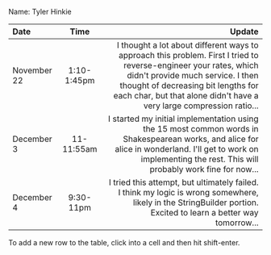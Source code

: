 Name: Tyler Hinkie

| Date        |    Time     |                                                                                                                                                                                                                                                               Update |
|:------------|:-----------:|---------------------------------------------------------------------------------------------------------------------------------------------------------------------------------------------------------------------------------------------------------------------:|
| November 22 | 1:10-1:45pm | I thought a lot about different ways to approach this problem. First I tried to reverse-engineer your rates, which didn't provide much service. I then thought of decreasing bit lengths for each char, but that alone didn't have a very large compression ratio... |
| December 3  | 11-11:55am  |                                                     I started my initial implementation using the 15 most common words in Shakespearean works, and alice for alice in wonderland. I'll get to work on implementing the rest. This will probably work fine for now... |
| December 4  |  9:30-11pm  |                                                                                                     I tried this attempt, but ultimately failed. I think my logic is wrong somewhere, likely in the StringBuilder portion. Excited to learn a better way tomorrow... |


To add a new row to the table, click into a cell and then hit shift-enter.